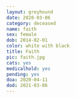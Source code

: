```yaml
---
layout: greyhound
date: 2020-03-06
category: deceased
name: faith
sex: female
dob: 2014-02-01
color: white with black
title: Faith
pic: faith.jpg
cats: yes
medicalhold: yes
pending: yes
doa: 2020-04-11
dod: 2021-03-06
---
```


